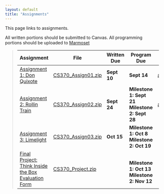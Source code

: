 ```yaml
---
layout: default
title: "Assignments"
---
```


This page links to assignments.

All written portions should be submitted to Canvas. All programming portions should be uploaded to [Marmoset](https://cs.ycp.edu/marmoset/)

> Assignment | File | Written Due | Program Due | Solutions |
> ---------- | ---- | ----------- | ----------- | --------- |
> [Assignment 1: Don Quixote](assign01.html)       | [CS370_Assign01.zip](src/CS370_Assign01.zip) | **Sept 10** | **Sept 14** | [assign01sol.pdf](sol/assign01sol.pdf) |
> [Assignment 2: Rollin Train](assign02.html)      | [CS370_Assign02.zip](src/CS370_Assign02.zip) | **Sept 24**   | **Milestone 1: Sept 21** <br /> **Milestone 2: Sept 28** | [assign02sol.pdf](sol/assign02sol.pdf) |
> [Assignment 3: Limelight](assign03.html)         | [CS370_Assign03.zip](src/CS370_Assign03.zip) | **Oct 15**   | **Milestone 1: Oct 8** <br /> **Milestone 2: Oct 19** |  |
> [Final Project: Think Inside the Box](project.html) <br /> [Evaluation Form](CS370_Final_Project_eval.docx) | [CS370_Project.zip](src/CS370_Project.zip) | |  <br /> **Milestone 1: Oct 13** <br /> **Milestone 2: Nov 12** | |

<!--
> [Assignment 2: Rollin Train](assign02.html)      | [CS370_Assign02.zip](src/CS370_Assign02.zip) | **Sept 26**   | **Milestone 1: Sept 20** <br /> **Milestone 2: Sept 30** | [assign02sol.pdf](sol/assign02sol.pdf) |
> [Assignment 3: Limelight](assign03.html)         | [CS370_Assign03.zip](src/CS370_Assign03.zip) | **Oct 29**   | **Milestone 1: Oct 17** <br /> **Milestone 2: Oct 30** | [assign03sol.pdf](sol/assign03sol.pdf) |
> [Assignment 4: TeaMan](assign04.html)            | [CS370_Assign04.zip](src/CS370_Assign04.zip) | **Nov 19**   | **Milestone 1: Nov 12** <br /> **Milestone 2: Nov 20** | [assign04sol.pdf](sol/assign04sol.pdf) |
> [Final Project: Think Inside the Box](project.html) <br /> [Evaluation Form](CS370_Final_Project_eval.docx) <br /> [Submission Instructions](ProjectSubmit.html) | [CS370_Project.zip](src/CS370_Project.zip) <br /> Milestone 1 - Basic Geometry <br /> Milestone 2 - Lighting and Movement | |  <br /> **Oct 22** <br /> **Nov 26** | |
-->
